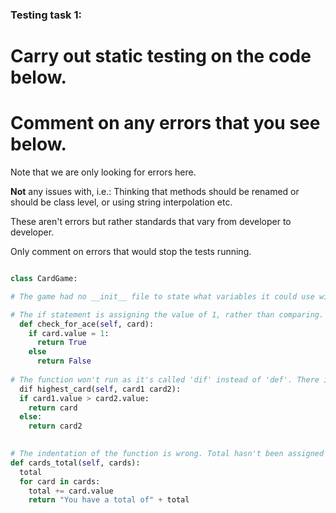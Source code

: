 ### Testing task 1:

# Carry out static testing on the code below.
# Comment on any errors that you see below.

Note that we are only looking for errors here.

**Not** any issues with, i.e.: 
Thinking that methods should be renamed or should be class level, or using string interpolation etc. 

These aren't errors but rather standards that vary from developer to developer. 

Only comment on errors that would stop the tests running.

```python

class CardGame:

# The game had no __init__ file to state what variables it could use within the functions

# The if statement is assigning the value of 1, rather than comparing. The else statment is missing a colon.
  def check_for_ace(self, card):
    if card.value = 1:
      return True
    else
      return False
   
# The function won't run as it's called 'dif' instead of 'def'. There is no comma next to 'card1'. There is a indentation issue with if statement. The varible 'card' has no assignment so won't return a value.
  dif highest_card(self, card1 card2):
  if card1.value > card2.value:
    return card
  else:
    return card2
  

# The indentation of the function is wrong. Total hasn't been assigned a value so when adding the card value there will be nothing to return an error as total is used before assignment. Total needs to be assigned to string before you can concatenate them.
def cards_total(self, cards):
  total
  for card in cards:
    total += card.value
    return "You have a total of" + total
  
```
